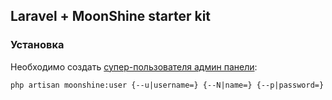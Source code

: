 ## Laravel + MoonShine starter kit

### Установка

Необходимо создать [супер-пользователя админ панели](https://getmoonshine.app/ru/docs/3.x/advanced/commands#user):

```shell
php artisan moonshine:user {--u|username=} {--N|name=} {--p|password=}
```
